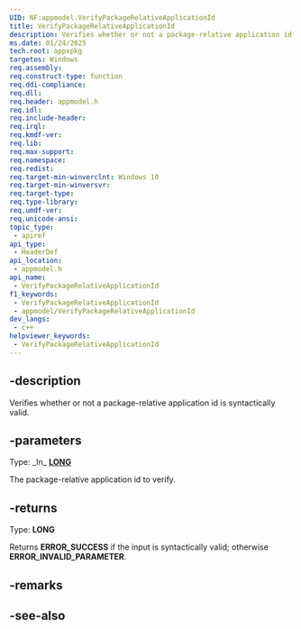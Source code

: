 ```yaml
---
UID: NF:appmodel.VerifyPackageRelativeApplicationId
title: VerifyPackageRelativeApplicationId
description: Verifies whether or not a package-relative application id is syntactically valid.
ms.date: 01/24/2025
tech.root: appxpkg
targetos: Windows
req.assembly: 
req.construct-type: function
req.ddi-compliance: 
req.dll: 
req.header: appmodel.h
req.idl: 
req.include-header: 
req.irql: 
req.kmdf-ver: 
req.lib: 
req.max-support: 
req.namespace: 
req.redist: 
req.target-min-winverclnt: Windows 10
req.target-min-winversvr: 
req.target-type: 
req.type-library: 
req.umdf-ver: 
req.unicode-ansi: 
topic_type:
 - apiref
api_type:
 - HeaderDef
api_location:
 - appmodel.h
api_name:
 - VerifyPackageRelativeApplicationId
f1_keywords:
 - VerifyPackageRelativeApplicationId
 - appmodel/VerifyPackageRelativeApplicationId
dev_langs:
 - c++
helpviewer_keywords:
 - VerifyPackageRelativeApplicationId
---
```


## -description

Verifies whether or not a package-relative application id is syntactically valid.

## -parameters

Type: \_In\_ **[LONG](/windows/win32/winprog/windows-data-types)**

The package-relative application id to verify.

## -returns

Type: **LONG**

Returns **ERROR_SUCCESS** if the input is syntactically valid; otherwise **ERROR_INVALID_PARAMETER**.

## -remarks

## -see-also

